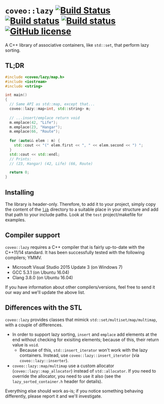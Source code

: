 # `coveo::lazy` [![Build Status](https://travis-ci.org/coveo/lazy.svg?branch=master)](https://travis-ci.org/coveo/lazy) [![Build status](https://ci.appveyor.com/api/projects/status/msiu2x343n348hv7?svg=true)](https://ci.appveyor.com/project/clechasseur/lazy-dpgmg) [![Build status](https://ci.appveyor.com/api/projects/status/fw689b9ppio7i3il?svg=true)](https://ci.appveyor.com/project/clechasseur/lazy) [![GitHub license](https://img.shields.io/badge/license-Apache%202-blue.svg)](https://raw.githubusercontent.com/coveo/lazy/master/LICENSE)
A C++ library of associative containers, like `std::set`, that perform lazy sorting.

## TL;DR
```c++
#include <coveo/lazy/map.h>
#include <iostream>
#include <string>

int main()
{
  // Same API as std::map, except that...
  coveo::lazy::map<int, std::string> m;
  
  // ...insert/emplace return void
  m.emplace(42, "Life");
  m.emplace(23, "Hangar");
  m.emplace(66, "Route");
  
  for (auto&& elem : m) {
    std::cout << "(" elem.first << ", " << elem.second << ") ";
  }
  std::cout << std::endl;
  // Prints:
  // (23, Hangar) (42, Life) (66, Route)

  return 0;
}
```

## Installing
The library is header-only. Therefore, to add it to your project, simply copy the content of the [`lib`](https://github.com/coveo/lazy/tree/master/lib) directory to a suitable place in your structure and add that path to your include paths. Look at the `test` project/makefile for examples.

## Compiler support
`coveo::lazy` requires a C++ compiler that is fairly up-to-date with the C++11/14 standard. It has been successfully tested with the following compilers; YMMV.

* Microsoft Visual Studio 2015 Update 3 (on Windows 7)
* GCC 5.3.1 (on Ubuntu 16.04)
* Clang 3.8.0 (on Ubuntu 16.04)

If you have information about other compilers/versions, feel free to send it our way and we'll update the above list.

## Differences with the STL
`coveo::lazy` provides classes that mimick `std::set/multiset/map/multimap`, with a couple of differences.

* In order to support lazy sorting, `insert` and `emplace` add elements at the end without checking for exisiting elements; because of this, their return value is `void`.
  * Because of this, `std::insert_iterator` won't work with the lazy containers. Instead, use `coveo::lazy::insert_iterator` (via `coveo::lazy::inserter`).
* `coveo::lazy::map/multimap` use a custom allocator (`coveo::lazy::map_allocator`) instead of `std::allocator`. If you need to override the allocator, you need to use it also (see the `lazy_sorted_container.h` header for details).

Everything else should work as-is; if you notice something behaving differently, please report it and we'll investigate.
